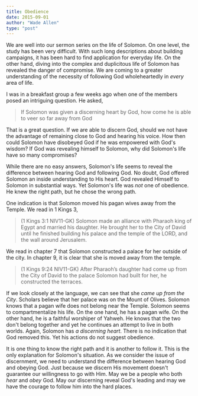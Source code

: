 ```yaml
---
title: Obedience
date: 2015-09-01
author: "Wade Allen"
type: "post"
---
```

 
We are well into our sermon series on the life of Solomon. On one level, the study has been very difficult. With such long descriptions about building campaigns, it has been hard to find application for everyday life. On the other hand, diving into the complex and duplicitous life of Solomon has revealed the danger of compromise. We are coming to a greater understanding of the necessity of following God wholeheartedly in *every* area of life. 

I was in a breakfast group a few weeks ago when one of the members posed an intriguing question. He asked, 

>If Solomon was given a discerning heart by God, how come he is able to veer so far away from God

That is a great question. If we are able to discern God, should we not have the advantage of remaining close to God and hearing his voice. How then could Solomon have disobeyed God if he was empowered with God's wisdom? If God was revealing himself to Solomon, why did Solomon's life have so many compromises?

While there are no easy answers, Solomon's life seems to reveal the difference between hearing God and following God. No doubt, God offered Solomon an inside understanding to His heart. God revealed Himself to Solomon in substantial ways. Yet Solomon's life was *not* one of obedience. He knew the right path, but he chose the wrong path. 

One indication is that Solomon moved his pagan wives away from the Temple. We read in 1 Kings 3,

>(1 Kings 3:1 NIV11-GK) Solomon made an alliance with Pharaoh king of Egypt and married his daughter. He brought her to the City of David until he finished building his palace and the temple of the LORD, and the wall around Jerusalem.

We read in chapter 7 that Solomon constructed a palace for her outside of the city. In chapter 9, it is clear that she is moved away from the temple. 

>(1 Kings 9:24 NIV11-GK) After Pharaoh’s daughter had come up from the City of David to the palace Solomon had built for her, he constructed the terraces.

If we look closely at the language, we can see that she *came up from the City*. Scholars believe that her palace was on the Mount of Olives. Solomon knows that a pagan wife does not belong near the Temple. Solomon seems to compartmentalize his life. On the one hand, he has a pagan wife. On the other hand, he is a faithful worshiper of Yahweh. He knows that the two don't belong together and yet he continues an attempt to live in both worlds. Again, Solomon has *a discerning heart*. There is no indication that God removed this. Yet his actions do not suggest obedience. 

It is one thing to know the right path and it is another to follow it. This is the only explanation for Solomon's situation. As we consider the issue of discernment, we need to understand the difference between hearing God and obeying God. Just because we discern His movement doesn't guarantee our willingness to go with Him. May we be a people who both *hear* and *obey* God. May our discerning reveal God's leading and may we have the courage to follow him into the hard places.



